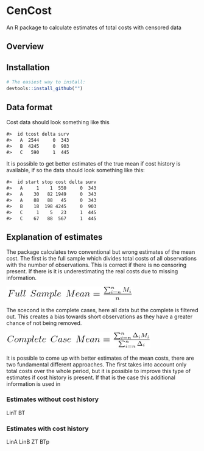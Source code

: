 
<!-- README.md is generated from README.Rmd. Please edit that file -->
CenCost
=======

An R package to calculate estimates of total costs with censored data

Overview
--------

Installation
------------

``` r
# The easiest way to install:
devtools::install_github("")
```

Data format
-----------

Cost data should look something like this

    #>  id tcost delta surv
    #>   A  2544     0  343
    #>   B  4245     0  903
    #>   C   590     1  445

It is possible to get better estimates of the true mean if cost history is available, if so the data should look something like this:

    #>  id start stop cost delta surv
    #>   A     1    1  550     0  343
    #>   A    30   82 1949     0  343
    #>   A    88   88   45     0  343
    #>   B    18  198 4245     0  903
    #>   C     1    5   23     1  445
    #>   C    67   88  567     1  445

Explanation of estimates
------------------------

The package calculates two conventional but wrong estimates of the mean cost. The first is the full sample which divides total costs of all observations with the number of observations. This is correct if there is no censoring present. If there is it is underestimating the real costs due to missing information.

<img src="img/fullsample.png"/>

The scecond is the complete cases, here all data but the complete is filtered out. This creates a bias towards short observations as they have a greater chance of not being removed.

<img src="img/completecase.png"/>

It is possible to come up with better estimates of the mean costs, there are two fundamental different approaches. The first takes into account only total costs over the whole period, but it is possible to improve this type of estimates if cost history is present. If that is the case this additional information is used in

### Estimates without cost history

LinT BT

### Estimates with cost history

LinA LinB ZT BTp
